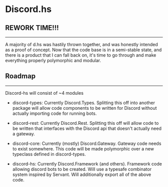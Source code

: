 # Discord.hs

## REWORK TIME!!!
---

A majority of d.hs was hastily thrown together, and was honestly intended as a proof of
concept. Now that the code base is in a semi-stable state, and there is a product that I
can fall back on, it's time to go through and make everything properly polymorphic and
modular.

## Roadmap
---

Discord-hs will consist of ~4 modules

- discord-types: Currently Discord.Types. Splitting this off into another package will
  allow code components to be written for Discord without actually importing code for
  running bots.

- discord-rest: Currently Discord.Rest. Splitting this off will allow code to be written
  that interfaces with the Discord api that doesn't actually need a gateway.

- discord-core: Currently (mostly) Discord.Gateway. Gateway code needs to exist somewhere.
  This code will be made polymorphic over a new typeclass defined in discord-types.

- discord-hs: Currently Discord.Framework (and others). Framework code allowing discord bots
  to be created. Will use a typesafe combinator system inspired by Servant. Will additionally
  export all of the above code.
